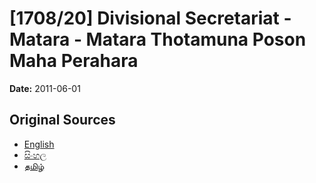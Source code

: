 # [1708/20] Divisional Secretariat - Matara - Matara Thotamuna Poson Maha Perahara

**Date:** 2011-06-01

## Original Sources

- [English](https://documents.gov.lk/view/extra-gazettes/2011/6/1708-20_E.pdf)
- [සිංහල](https://documents.gov.lk/view/extra-gazettes/2011/6/1708-20_S.pdf)
- [தமிழ்](https://documents.gov.lk/view/extra-gazettes/2011/6/1708-20_T.pdf)
